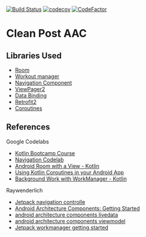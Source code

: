 [![Build Status](https://travis-ci.org/adsf117/Clean_Post_AAC.svg?branch=develop)](https://travis-ci.org/adsf117/Clean_Post_AAC.svg?branch=develop)
[![codecov](https://codecov.io/gh/adsf117/Clean_Post_AAC/branch/develop/graph/badge.svg)](https://codecov.io/gh/adsf117/Clean_Post_AAC)
[![CodeFactor](https://www.codefactor.io/repository/github/adsf117/clean_post_aac/badge)](https://www.codefactor.io/repository/github/adsf117/clean_post_aac) 

# Clean Post AAC

Libraries Used
--------------
* [Room](https://developer.android.com/jetpack/androidx/releases/room)
* [Workout manager](https://developer.android.com/topic/libraries/architecture/workmanager/advanced/coroutineworker)
* [Navigation Component](https://codelabs.developers.google.com/codelabs/android-navigation/index.html?index=..%2F..index#0)
* [ViewPager2](https://developer.android.com/jetpack/androidx/releases/viewpager2) 
* [Data Binding](https://codelabs.developers.google.com/codelabs/android-databinding/index.html?index=..%2F..index#5) 
* [Retrofit2](https://square.github.io/retrofit/)
* [Coroutines](https://developer.android.com/kotlin/coroutines)

References
--------------

Google Codelabs
* [Kotlin Bootcamp Course](https://codelabs.developers.google.com/kotlin-bootcamp/)
* [Navigation Codelab](https://codelabs.developers.google.com/codelabs/android-navigation/index.html?index=..%2F..index#6)
* [Android Room with a View - Kotlin](https://codelabs.developers.google.com/codelabs/android-room-with-a-view-kotlin/index.html?index=..%2F..index#0)
* [Using Kotlin Coroutines in your Android App](https://codelabs.developers.google.com/codelabs/kotlin-coroutines/index.html?index=..%2F..index#6)
* [Background Work with WorkManager - Kotlin](https://codelabs.developers.google.com/codelabs/android-workmanager-kt/index.html?index=..%2F..index#0)




Raywenderlich
* [Jetpack navigation controlle](https://www.raywenderlich.com/5365-jetpack-navigation-controller)
* [Android Architecture Components: Getting Started](https://www.raywenderlich.com/164-android-architecture-components-getting-started)
* [android architecture components livedata](https://www.raywenderlich.com/4980-android-architecture-components-livedata)
* [android architecture components viewmodel](https://www.raywenderlich.com/5046-android-architecture-components-viewmodel)
* [Jetpack workmanager getting started](https://www.raywenderlich.com/9161-jetpack-workmanager-getting-started)





